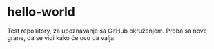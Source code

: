 # hello-world
Test repository, za upoznavanje sa GitHub okruženjem.
Proba sa nove grane, da se vidi kako će ovo da valja. 
